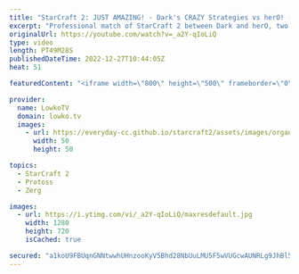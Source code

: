 ```yaml
---
title: "StarCraft 2: JUST AMAZING! - Dark's CRAZY Strategies vs herO! (Best-of-5)"
excerpt: "Professional match of StarCraft 2 between Dark and herO, two of the best players in SC2. In these games Dark decides to throw all that he knows at herO, as he goes for strategies that sometimes just don't make a lot of sense.  Support my work on Patreon: https://www.patreon.com/lowkotv Become a YouTube"
originalUrl: https://youtube.com/watch?v=_a2Y-qIoLiQ
type: video
length: PT49M28S
publishedDateTime: 2022-12-27T10:44:05Z
heat: 51

featuredContent: "<iframe width=\"800\" height=\"500\" frameborder=\"0\" src=\"https://www.youtube.com/embed/_a2Y-qIoLiQ\" allow=\"accelerometer; autoplay; encrypted-media; gyroscope; picture-in-picture\" allowfullscreen></iframe>"

provider:
  name: LowkoTV
  domain: lowko.tv
  images:
    - url: https://everyday-cc.github.io/starcraft2/assets/images/organizations/lowko.tv-50x50.jpg
      width: 50
      height: 50

topics:
  - StarCraft 2
  - Protoss
  - Zerg

images:
  - url: https://i.ytimg.com/vi/_a2Y-qIoLiQ/maxresdefault.jpg
    width: 1280
    height: 720
    isCached: true

secured: "a1koU9FBUqnGNNtwwhUHnzooKyV5Bhd28NbUuLMU5F5wVUGcwAUNRLg9JhBl5TInFGcnEV1JgARlTKf5hNjCWxXWmTVMxHKbg8SGtMFQ3mAJdqbzBQR7ux7QRXrsJB3INDkTY0t6ukKcg4uL0h3x+0JR9g/c8nO99n/ERY5S6/bj/VpaPNr71hm3Kyoj0AltEoNIyJjPp9Q97FxwGaBrXJeeoIb1piFlAGR4ilr+d42hknl1v8s9Fm3s0cozMmtA8MJ2tWxZ5nfrKuLpGapnRDKmmdkjcirGF2Yt+Sse362NSqyRe1uZ3iHeDafWIC5C9OHZF4sms+1RtHJd3Ka9HlkYi6jXgFfmktOaY1qXxnXFdKqcdUeZmag6ZAm8vtHI1Yu+Z2LAHHTo3wPWiXNImin2MyUKVqYO9KNMbvZd8Fk=;kGOOUpstG2o/7DHKEv11Zw=="
---
```


